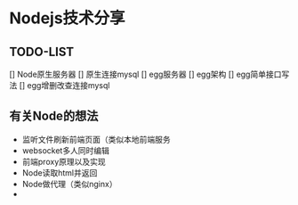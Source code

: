 # Nodejs技术分享

## TODO-LIST
[] Node原生服务器
[] 原生连接mysql
[] egg服务器
[] egg架构
[] egg简单接口写法
[] egg增删改查连接mysql

## 有关Node的想法
- 监听文件刷新前端页面（类似本地前端服务
- websocket多人同时编辑
- 前端proxy原理以及实现
- Node读取html并返回
- Node做代理（类似nginx）
-